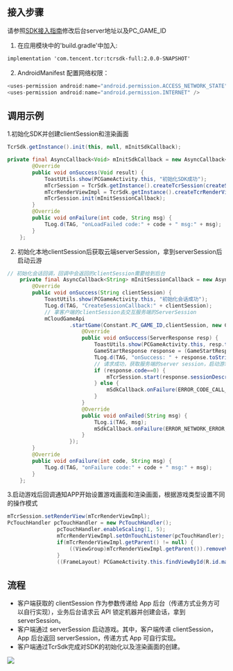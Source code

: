 ## 接入步骤

请参照[SDK接入指南](../SDK接入指南.md)修改后台server地址以及PC_GAME_ID

1. 在应用模块中的'build.gradle'中加入:

```xml
implementation 'com.tencent.tcr:tcrsdk-full:2.0.0-SNAPSHOT'
```

2. AndroidManifest 配置网络权限：

``` java
<uses-permission android:name="android.permission.ACCESS_NETWORK_STATE" />
<uses-permission android:name="android.permission.INTERNET" />
```

## 调用示例

1.初始化SDK并创建clientSession和渲染画面

``` java
TcrSdk.getInstance().init(this, null, mInitSdkCallback);
```

``` java
private final AsyncCallback<Void> mInitSdkCallback = new AsyncCallback<Void>() {
        @Override
        public void onSuccess(Void result) {
            ToastUtils.show(PCGameActivity.this, "初始化SDK成功");
            mTcrSession = TcrSdk.getInstance().createTcrSession(createSessionConfig());
            mTcrRenderViewImpl = TcrSdk.getInstance().createTcrRenderView(PCGameActivity.this,mTcrSession, TcrRenderViewType.SURFACE);
            mTcrSession.init(mInitSessionCallback);
        }
        @Override
        public void onFailure(int code, String msg) {
            TLog.d(TAG, "onLoadFailed code:" + code + " msg:" + msg);
        }
    };
```

2. 初始化本地clientSession后获取云端serverSession，拿到serverSession后启动云游

``` java
// 初始化会话回调，回调中会返回的clientSession需要给到后台
    private final AsyncCallback<String> mInitSessionCallback = new AsyncCallback<String>() {
        @Override
        public void onSuccess(String clientSession) {
            ToastUtils.show(PCGameActivity.this, "初始化会话成功");
            TLog.d(TAG, "CreateSessionCallback:" + clientSession);
            // 拿客户端的clientSession去交互服务端的ServerSession
            mCloudGameApi
                    .startGame(Constant.PC_GAME_ID,clientSession, new CloudGameApi.IServerSessionListener() {
                        @Override
                        public void onSuccess(ServerResponse resp) {
                            ToastUtils.show(PCGameActivity.this, resp.toString());
                            GameStartResponse response = (GameStartResponse) resp;
                            TLog.d(TAG, "onSuccess: " + response.toString());
                            // 请求成功，获取服务端的server session，启动游戏
                            if (response.code==0) {
                                mTcrSession.start(response.sessionDescribe.serverSession, mStartSessionCallback);
                            } else {
                                mSdkCallback.onFailure(ERROR_CODE_CALL_CLOUD_GAME_API_FAILED,response.toString());
                            }
                        }
                        @Override
                        public void onFailed(String msg) {
                            TLog.i(TAG, msg);
                            mSdkCallback.onFailure(ERROR_NETWORK_ERROR, msg);
                        }
                    });
        }
        @Override
        public void onFailure(int code, String msg) {
            TLog.d(TAG, "onFailure code:" + code + " msg:" + msg);
        }
    };
```

3.启动游戏后回调通知APP开始设置游戏画面和渲染画面，根据游戏类型设置不同的操作模式

``` java
mTcrSession.setRenderView(mTcrRenderViewImpl);
PcTouchHandler pcTouchHandler = new PcTouchHandler();
                pcTouchHandler.enableScaling(1, 5);
                mTcrRenderViewImpl.setOnTouchListener(pcTouchHandler);
                if(mTcrRenderViewImpl.getParent() != null) {
                    ((ViewGroup)mTcrRenderViewImpl.getParent()).removeView(mTcrRenderViewImpl);
                }
                ((FrameLayout) PCGameActivity.this.findViewById(R.id.main)).addView(mTcrRenderViewImpl);
```

## 流程

- 客户端获取的 clientSession 作为参数传递给 App 后台（传递方式业务方可以自行实现），业务后台请求云 API 锁定机器并创建会话，拿到 serverSession。
- 客户端通过 serverSession 启动游戏。其中，客户端传递 clientSession，App 后台返回 serverSession，传递方式 App 可自行实现。
- 客户端通过TcrSdk完成对SDK的初始化以及渲染画面的创建。

![](https://tva1.sinaimg.cn/large/e6c9d24egy1h30vgu52j6j207t0in74o.jpg)